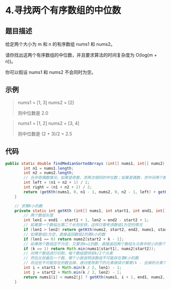 # 4.寻找两个有序数组的中位数

## 题目描述

给定两个大小为 m 和 n 的有序数组 nums1 和 nums2。

请你找出这两个有序数组的中位数，并且要求算法的时间复杂度为 O(log(m + n))。

你可以假设 nums1 和 nums2 不会同时为空。

## 示例

> nums1 = [1, 3]
> nums2 = [2]
>
> 则中位数是 2.0

> nums1 = [1, 2]
> nums2 = [3, 4]
>
> 则中位数是 (2 + 3)/2 = 2.5

## 代码

```java
public static double findMedianSortedArrays (int[] nums1, int[] nums2) {
        int n1 = nums1.length;
        int n2 = nums2.length;
        // 合并奇偶数情况，如果是奇数，求两次相同的中位数；如果是偶数，求中间两个数平均值
        int left = (n1 + n2 + 1) / 2;
        int right = (n1 + n2 + 2) / 2;
        return (getKth(nums1, 0, n1 - 1, nums2, 0, n2 - 1, left) + getKth(nums1, 0, n1 - 1, nums2, 0, n2 - 1, right)) * 0.5;
    }

    // 求第K小的数
    private static int getKth (int[] nums1, int start1, int end1, int[] nums2, int start2, int end2, int k) {
        // 两个数组长度
        int len1 = end1 - start1 + 1, len2 = end2 - start2 + 1;
        // 如果第一个数组比第二个长则反转，这样只需考虑数组1为空的情况
        if (len1 > len2) return getKth(nums2, start2, end2, nums1, start1, end1, k);
        // 如果数组1为空，直接返回数组2的第k小的数
        if (len1 == 0) return nums2[start2 + k - 1];
        // 如果两个数组还不为空，又要求k=1的数，直接返回两个数组头元素中较小的那个
        if (k == 1) return Math.min(nums1[start1], nums2[start2]);
        // 对两个数组进行切割，每个数组提供前k/2个元素
        // 然后比较最后一个数，哪个小就说明该数组不可能存在第K小的数
        // 将这些不可能存在的数去掉，递归使用剩下的元素继续计算第(k - 去掉的元素个数)小的数
        int i = start1 + Math.min(k / 2, len1) - 1;
        int j = start2 + Math.min(k / 2, len2) - 1;
        return nums1[i] < nums2[j] ? getKth(nums1, i + 1, end1, nums2, start2, end2, k - (i - start1 + 1)) : getKth(nums1, start1, end1, nums2, j + 1, end2, k - (j- start2 + 1));
    }
```